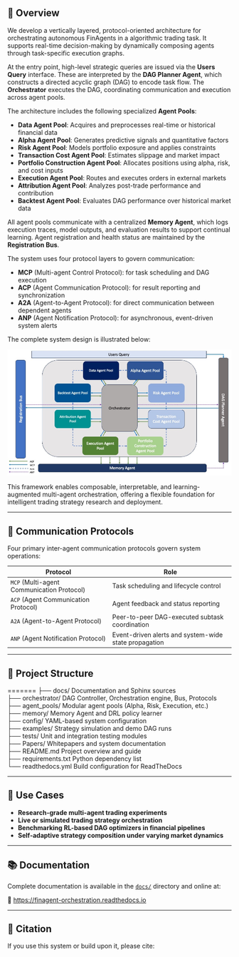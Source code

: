 ## 📐 Overview

We develop a vertically layered, protocol-oriented architecture for orchestrating autonomous FinAgents in a algorithmic trading task. It supports real-time decision-making by dynamically composing agents through task-specific execution graphs.

At the entry point, high-level strategic queries are issued via the **Users Query** interface. These are interpreted by the **DAG Planner Agent**, which constructs a directed acyclic graph (DAG) to encode task flow. The **Orchestrator** executes the DAG, coordinating communication and execution across agent pools.

The architecture includes the following specialized **Agent Pools**:

- **Data Agent Pool**: Acquires and preprocesses real-time or historical financial data
- **Alpha Agent Pool**: Generates predictive signals and quantitative factors
- **Risk Agent Pool**: Models portfolio exposure and applies constraints
- **Transaction Cost Agent Pool**: Estimates slippage and market impact
- **Portfolio Construction Agent Pool**: Allocates positions using alpha, risk, and cost inputs
- **Execution Agent Pool**: Routes and executes orders in external markets
- **Attribution Agent Pool**: Analyzes post-trade performance and contribution
- **Backtest Agent Pool**: Evaluates DAG performance over historical market data

All agent pools communicate with a centralized **Memory Agent**, which logs execution traces, model outputs, and evaluation results to support continual learning. Agent registration and health status are maintained by the **Registration Bus**.

The system uses four protocol layers to govern communication:

- **MCP** (Multi-agent Control Protocol): for task scheduling and DAG execution
- **ACP** (Agent Communication Protocol): for result reporting and synchronization
- **A2A** (Agent-to-Agent Protocol): for direct communication between dependent agents
- **ANP** (Agent Notification Protocol): for asynchronous, event-driven system alerts

The complete system design is illustrated below:

![System Architecture](docs/source/intro/FinProtocol.jpg)

This framework enables composable, interpretable, and learning-augmented multi-agent orchestration, offering a flexible foundation for intelligent trading strategy research and deployment.

---

## 🔗 Communication Protocols

Four primary inter-agent communication protocols govern system operations:

| Protocol | Role |
|----------|------|
| `MCP` (Multi-agent Communication Protocol) | Task scheduling and lifecycle control |
| `ACP` (Agent Communication Protocol) | Agent feedback and status reporting |
| `A2A` (Agent-to-Agent Protocol) | Peer-to-peer DAG-executed subtask coordination |
| `ANP` (Agent Notification Protocol) | Event-driven alerts and system-wide state propagation |

---

## 📁 Project Structure
=======
├── docs/                 Documentation and Sphinx sources \
├── orchestrator/         DAG Controller, Orchestration engine, Bus, Protocols \
├── agent_pools/         Modular agent pools (Alpha, Risk, Execution, etc.) \
├── memory/               Memory Agent and DRL policy learner \
├── config/               YAML-based system configuration \
├── examples/             Strategy simulation and demo DAG runs \
├── tests/                Unit and integration testing modules \
├── Papers/               Whitepapers and system documentation \
├── README.md             Project overview and guide \
├── requirements.txt      Python dependency list \
└── readthedocs.yml       Build configuration for ReadTheDocs 


---

## 🧪 Use Cases

- **Research-grade multi-agent trading experiments**  
- **Live or simulated trading strategy orchestration**
- **Benchmarking RL-based DAG optimizers in financial pipelines**
- **Self-adaptive strategy composition under varying market dynamics**

---

## 📚 Documentation

Complete documentation is available in the [`docs/`](docs/) directory and online at:

📘 https://finagent-orchestration.readthedocs.io

---

## 📝 Citation

If you use this system or build upon it, please cite:
